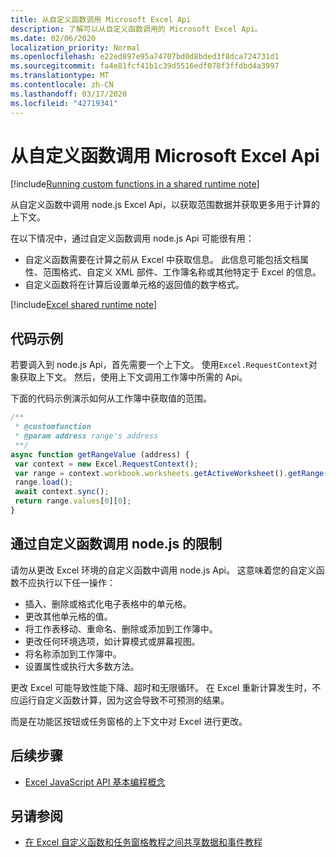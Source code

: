 ```yaml
---
title: 从自定义函数调用 Microsoft Excel Api
description: 了解可以从自定义函数调用的 Microsoft Excel Api。
ms.date: 02/06/2020
localization_priority: Normal
ms.openlocfilehash: e22ed897e95a74707bd0d8bded3f8dca724731d1
ms.sourcegitcommit: fa4e81fcf41b1c39d5516edf078f3ffdbd4a3997
ms.translationtype: MT
ms.contentlocale: zh-CN
ms.lasthandoff: 03/17/2020
ms.locfileid: "42719341"
---
```

# <a name="call-microsoft-excel-apis-from-a-custom-function"></a>从自定义函数调用 Microsoft Excel Api

[!include[Running custom functions in a shared runtime note](../includes/excel-shared-runtime-preview-note.md)]

从自定义函数中调用 node.js Excel Api，以获取范围数据并获取更多用于计算的上下文。

在以下情况中，通过自定义函数调用 node.js Api 可能很有用：

- 自定义函数需要在计算之前从 Excel 中获取信息。 此信息可能包括文档属性、范围格式、自定义 XML 部件、工作簿名称或其他特定于 Excel 的信息。
- 自定义函数将在计算后设置单元格的返回值的数字格式。

[!include[Excel shared runtime note](../includes/note-requires-shared-runtime.md)]

## <a name="code-sample"></a>代码示例

若要调入到 node.js Api，首先需要一个上下文。 使用`Excel.RequestContext`对象获取上下文。 然后，使用上下文调用工作簿中所需的 Api。

下面的代码示例演示如何从工作簿中获取值的范围。

```JavaScript
/**
 * @customfunction
 * @param address range's address
 **/
async function getRangeValue (address) {
 var context = new Excel.RequestContext();
 var range = context.workbook.worksheets.getActiveWorksheet().getRange(address);
 range.load();
 await context.sync();
 return range.values[0][0];
}
```

## <a name="limitations-of-calling-officejs-through-a-custom-function"></a>通过自定义函数调用 node.js 的限制

请勿从更改 Excel 环境的自定义函数中调用 node.js Api。 这意味着您的自定义函数不应执行以下任一操作：

- 插入、删除或格式化电子表格中的单元格。
- 更改其他单元格的值。
- 将工作表移动、重命名、删除或添加到工作簿中。
- 更改任何环境选项，如计算模式或屏幕视图。
- 将名称添加到工作簿中。
- 设置属性或执行大多数方法。

更改 Excel 可能导致性能下降、超时和无限循环。 在 Excel 重新计算发生时，不应运行自定义函数计算，因为这会导致不可预测的结果。

而是在功能区按钮或任务窗格的上下文中对 Excel 进行更改。

## <a name="next-steps"></a>后续步骤

- [Excel JavaScript API 基本编程概念](../reference/overview/excel-add-ins-reference-overview.md)

## <a name="see-also"></a>另请参阅

- [在 Excel 自定义函数和任务窗格教程之间共享数据和事件教程](../tutorials/share-data-and-events-between-custom-functions-and-the-task-pane-tutorial.md)